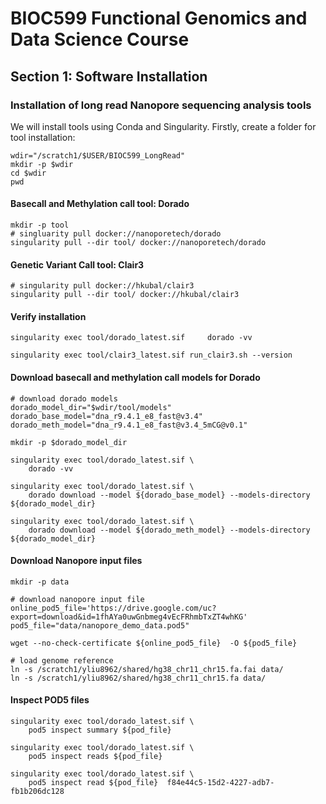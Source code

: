 # BIOC599 Functional Genomics and Data Science Course
## Section 1: Software Installation
### Installation of long read Nanopore sequencing analysis tools

We will install tools using Conda and Singularity. Firstly, create a folder for tool installation:
```
wdir="/scratch1/$USER/BIOC599_LongRead"
mkdir -p $wdir
cd $wdir
pwd
```

#### Basecall and Methylation call tool: Dorado

```
mkdir -p tool
# singluarity pull docker://nanoporetech/dorado
singularity pull --dir tool/ docker://nanoporetech/dorado
```

#### Genetic Variant Call tool: Clair3

```
# singularity pull docker://hkubal/clair3
singularity pull --dir tool/ docker://hkubal/clair3
```

#### Verify installation

```
singularity exec tool/dorado_latest.sif     dorado -vv
```

```
singularity exec tool/clair3_latest.sif run_clair3.sh --version
```

#### Download basecall and methylation call models for Dorado

```
# download dorado models
dorado_model_dir="$wdir/tool/models"
dorado_base_model="dna_r9.4.1_e8_fast@v3.4"
dorado_meth_model="dna_r9.4.1_e8_fast@v3.4_5mCG@v0.1"

mkdir -p $dorado_model_dir

singularity exec tool/dorado_latest.sif \
    dorado -vv

singularity exec tool/dorado_latest.sif \
    dorado download --model ${dorado_base_model} --models-directory ${dorado_model_dir}

singularity exec tool/dorado_latest.sif \
    dorado download --model ${dorado_meth_model} --models-directory ${dorado_model_dir}
```


#### Download Nanopore input files
```
mkdir -p data

# download nanopore input file
online_pod5_file='https://drive.google.com/uc?export=download&id=1fhAYa0uwGnbmeg4vEcFRhmbTxZT4whKG'
pod5_file="data/nanopore_demo_data.pod5"

wget --no-check-certificate ${online_pod5_file}  -O ${pod5_file}

# load genome reference
ln -s /scratch1/yliu8962/shared/hg38_chr11_chr15.fa.fai data/
ln -s /scratch1/yliu8962/shared/hg38_chr11_chr15.fa data/
```

#### Inspect POD5 files
```
singularity exec tool/dorado_latest.sif \
    pod5 inspect summary ${pod_file}
```

```
singularity exec tool/dorado_latest.sif \
    pod5 inspect reads ${pod_file}
```

```
singularity exec tool/dorado_latest.sif \
    pod5 inspect read ${pod_file}  f84e44c5-15d2-4227-adb7-fb1b206dc128
```
